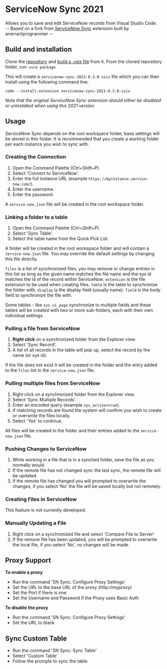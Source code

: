 # ServiceNow Sync 2021

Allows you to save and edit ServiceNow records from Visual Studio Code.<br/>-- Based on a fork from [ServiceNow Sync](https://marketplace.visualstudio.com/items?itemName=anerrantprogrammer.servicenow-sync) extension built by anerrantprogrammer -- 

## Build and installation

Clone the [repository](https://github.com/aquarilis/vsc-servicenow-sync-2021) and [build a .vsix file](https://code.visualstudio.com/api/working-with-extensions/publishing-extension#packaging-extensions) from it. From the cloned repository folder, run:
```vsce package```

This will create a ```servicenow-sync-2021-0.3.0.vsix``` file which you can then install using the following command line:

```code --install-extension servicenow-sync-2021-0.3.0.vsix```

_Note that the original ServiceNow Sync extension should either be disabled or uninstalled when using this 2021 version._

## Usage

ServiceNow Sync depends on the root workspace folder, base settings will be stored in this folder.  It is recommended that you create a working folder per each instance you wish to sync with.

### Creating the Connection

1. Open the Command Palette (Ctrl+Shift+P).
2. Select 'Connect to ServiceNow'.
3. Enter the full instance URL (example `https://myinstance.service-now.com/`).
4. Enter the username.
5. Enter the password.

A `service-now.json` file will be created in the root workspace folder.

### Linking a folder to a table

1. Open the Command Palette (Ctrl+Shift+P).
2. Select 'Sync Table'.
3. Select the table name from the Quick Pick List.

A folder will be created in the root workspace folder and will contain a `service-now.json` file.  You may override the default settings by changing this file directly.

`files` is a list of synchronized files, you may remove or change entries in this list as long as the given name matches the file name and the sys id matches the id of the record within ServiceNow.
`extension` is the file extension to be used when creating files.
`table` is the table to synchronize the folder with.
`display` is the display field (usually name).
`field` is the body field to synchronize the file with.

Some tables - like `sys_ui_page` synchronize to multiple fields and these tables will be created with two or more sub-folders, each with their own individual settings.

### Pulling a file from ServiceNow

1. **Right click** on a synchronized folder from the Explorer view.
2. Select 'Sync Record'.
3. A list of all records in the table will pop up, select the record by the name (or sys id).

If the file does not exist it will be created in the folder and the entry added to the `files` list in the `service-now.json` file.

### Pulling multiple files from ServiceNow

1. Right click on a synchronized folder from the Explorer view.
2. Select 'Sync Multiple Records'.
3. Enter an encoded query (example `sys_active=true`).
4. If matching records are found the system will confirm you wish to create or overwrite the files locally.
5. Select 'Yes' to continue.

All files will be created in the folder and their entries added to the `service-now.json` file.

### Pushing Changes to ServiceNow

1. While working in a file that is in a synched folder, save the file as you normally would.
2. If the remote file has not changed sync the last sync, the remote file will be updated.
3. If the remote file has changed you will prompted to overwrite the changes, if you select 'No' the file will be saved locally but not remotely.


### Creating Files in ServiceNow

This feature is not currently developed.


### Manually Updating a File

1. Right click on a synchronized file and select 'Compare File to Server'
2. If the remove file has been updated, you will be prompted to overwrite the local file, if you select 'No', no changes will be made.

## Proxy Support
**To enable a proxy**
- Run the command 'SN Sync: Configure Proxy Settings'
- Set the URL to the base URL of the proxy (http://myproxy)
- Set the Port if there is one
- Set the Username and Password if the Proxy uses Basic Auth

**To disable the proxy**
- Run the command 'SN Sync: Configure Proxy Settings'
- Set the URL to blank

## Sync Custom Table
- Run the command 'SN Sync: Sync Table'
- Select 'Custom Table'
- Follow the prompts to sync the table
